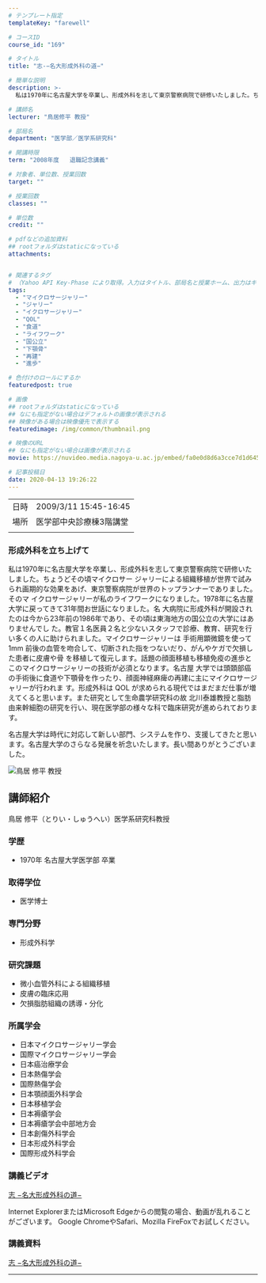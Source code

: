 ```yaml
---
# テンプレート指定
templateKey: "farewell"

# コースID
course_id: "169"

# タイトル
title: "志-−名大形成外科の道−"

# 簡単な説明
description: >-
  私は1970年に名古屋大学を卒業し、形成外科を志して東京警察病院で研修いたしました。ちょうどその頃マイクロサー ジャリーによる組織移植が世界で試みられ画期的な効果をあげ、東京警察病院が世界のトップランナーでありました。そのマ イクロサージャリーが私のライフワークになりました。1978年に名古屋大学に戻ってきて31年間お世話になりました。名 大病院に形成外科が開設されたのは今から23年前の198 ....

# 講師名
lecturer: "鳥居修平 教授"

# 部局名
department: "医学部／医学系研究科"

# 開講時限
term: "2008年度	退職記念講義"

# 対象者、単位数、授業回数
target: ""

# 授業回数
classes: ""

# 単位数
credit: ""

# pdfなどの追加資料
## rootフォルダはstaticになっている
attachments:


# 関連するタグ
# （Yahoo API Key-Phase により取得。入力はタイトル、部局名と授業ホーム、出力はキーフレーズ（tags））
tags:
  - "マイクロサージャリー"
  - "ジャリー"
  - "イクロサージャリー"
  - "QOL"
  - "食道"
  - "ライフワーク"
  - "国公立"
  - "下顎骨"
  - "再建"
  - "進歩"

# 色付けのロールにするか
featuredpost: true

# 画像
## rootフォルダはstaticになっている
## なにも指定がない場合はデフォルトの画像が表示される
## 映像がある場合は映像優先で表示する
featuredimage: /img/common/thumbnail.png

# 映像のURL
## なにも指定がない場合は画像が表示される
movie: https://nuvideo.media.nagoya-u.ac.jp/embed/fa0e0d8d6a3cce7d1d6453eadeb6b60ebb7a7e13

# 記事投稿日
date: 2020-04-13 19:26:22
---
```


|   |   |
|---|---|
| 日時 | 2009/3/11  15:45-16:45 |
| 場所 | 医学部中央診療棟3階講堂 |
|   |   |


### 形成外科を立ち上げて

私は1970年に名古屋大学を卒業し、形成外科を志して東京警察病院で研修いたしました。ちょうどその頃マイクロサー ジャリーによる組織移植が世界で試みられ画期的な効果をあげ、東京警察病院が世界のトップランナーでありました。そのマ イクロサージャリーが私のライフワークになりました。1978年に名古屋大学に戻ってきて31年間お世話になりました。名 大病院に形成外科が開設されたのは今から23年前の1986年であり、その頃は東海地方の国公立の大学にはありませんでし た。教官１名医員２名と少ないスタッフで診療、教育、研究を行い多くの人に助けられました。マイクロサージャリーは 手術用顕微鏡を使って1mm 前後の血管を吻合して、切断された指をつないだり、がんやケガで欠損した患者に皮膚や骨 を移植して復元します。話題の顔面移植も移植免疫の進歩とこのマイクロサージャリーの技術が必須となります。名古屋 大学では頭頚部癌の手術後に食道や下顎骨を作ったり、顔面神経麻痺の再建に主にマイクロサージャリーが行われま す。形成外科は QOL が求められる現代ではまだまだ仕事が増えてくると思います。また研究として生命農学研究科の故 北川泰雄教授と脂肪由来幹細胞の研究を行い、現在医学部の様々な科で臨床研究が進められております。

名古屋大学は時代に対応して新しい部門、システムを作り、支援してきたと思います。名古屋大学のさらなる発展を祈念いたします。長い間ありがとうございました。



![鳥居 修平 教授](https://ocw.nagoya-u.jp/files/169/s_torii_face.jpg) 
## 講師紹介

鳥居 修平（とりい・しゅうへい）医学系研究科教授

### 学歴

* 1970年 名古屋大学医学部 卒業

### 取得学位

* 医学博士

### 専門分野

* 形成外科学

### 研究課題

* 微小血管外科による組織移植
* 皮膚の臨床応用
* 欠損脂肪組織の誘導・分化

### 所属学会

* 日本マイクロサージャリー学会
* 国際マイクロサージャリー学会
* 日本癌治療学会
* 日本熱傷学会
* 国際熱傷学会
* 日本顎顔面外科学会
* 日本移植学会
* 日本褥瘡学会
* 日本褥瘡学会中部地方会
* 日本創傷外科学会
* 日本形成外科学会
* 国際形成外科学会


### 講義ビデオ

[志 −名大形成外科の道−](https://nuvideo.media.nagoya-u.ac.jp/embed/7df269ceb35ae8502664747a71cb1b43cff5d9b5)

Internet ExplorerまたはMicrosoft Edgeからの閲覧の場合、動画が乱れることがございます。
Google ChromeやSafari、Mozilla FireFoxでお試しください。

### 講義資料

[志 −名大形成外科の道−](https://ocw.nagoya-u.jp/files/169/torii_slide.pdf) 

-----